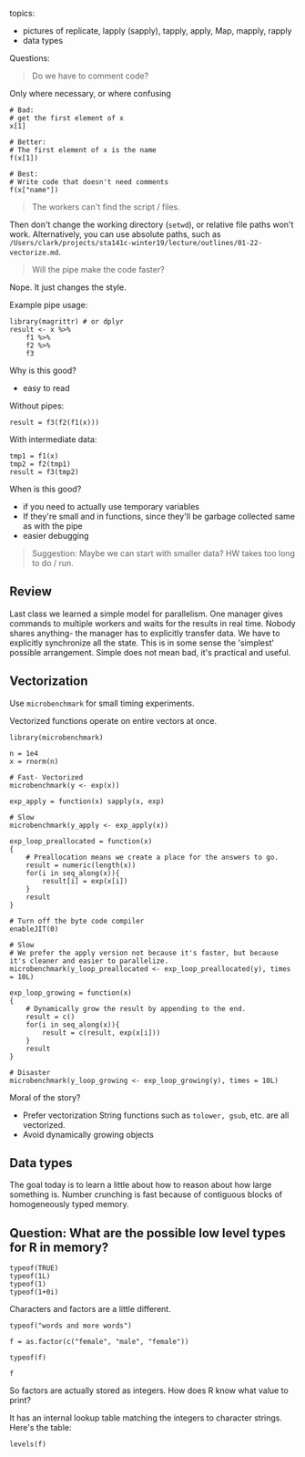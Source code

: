 topics: 

- pictures of replicate, lapply (sapply), tapply, apply, Map, mapply, rapply
- data types

Questions:

> Do we have to comment code?

Only where necessary, or where confusing

```{r}
# Bad:
# get the first element of x
x[1]

# Better:
# The first element of x is the name
f(x[1])

# Best:
# Write code that doesn't need comments
f(x["name"])
```

> The workers can't find the script / files.

Then don't change the working directory (`setwd`), or relative file paths won't work.
Alternatively, you can use absolute paths, such as
`/Users/clark/projects/sta141c-winter19/lecture/outlines/01-22-vectorize.md`.

> Will the pipe make the code faster?

Nope.
It just changes the style.

Example pipe usage:

```{r}
library(magrittr) # or dplyr
result <- x %>%
    f1 %>%
    f2 %>%
    f3
```

Why is this good?

- easy to read

Without pipes:

```{r}
result = f3(f2(f1(x)))
```

With intermediate data:

```{r}
tmp1 = f1(x)
tmp2 = f2(tmp1)
result = f3(tmp2)
```

When is this good?
- if you need to actually use temporary variables
- If they're small and in functions, since they'll be garbage collected same as with the pipe
- easier debugging


> Suggestion: Maybe we can start with smaller data?
> HW takes too long to do / run.



## Review

Last class we learned a simple model for parallelism.
One manager gives commands to multiple workers and waits for the results in real time.
Nobody shares anything- the manager has to explicitly transfer data.
We have to explicitly synchronize all the state.
This is in some sense the 'simplest' possible arrangement.
Simple does not mean bad, it's practical and useful.


## Vectorization

Use `microbenchmark` for small timing experiments.

Vectorized functions operate on entire vectors at once.

```{r}
library(microbenchmark)

n = 1e4
x = rnorm(n)

# Fast- Vectorized
microbenchmark(y <- exp(x))

exp_apply = function(x) sapply(x, exp)

# Slow
microbenchmark(y_apply <- exp_apply(x))

exp_loop_preallocated = function(x)
{
    # Preallocation means we create a place for the answers to go.
    result = numeric(length(x))
    for(i in seq_along(x)){
        result[i] = exp(x[i])
    }
    result
}

# Turn off the byte code compiler
enableJIT(0)

# Slow
# We prefer the apply version not because it's faster, but because it's cleaner and easier to parallelize.
microbenchmark(y_loop_preallocated <- exp_loop_preallocated(y), times = 10L)

exp_loop_growing = function(x)
{
    # Dynamically grow the result by appending to the end.
    result = c()
    for(i in seq_along(x)){
        result = c(result, exp(x[i]))
    }
    result
}

# Disaster
microbenchmark(y_loop_growing <- exp_loop_growing(y), times = 10L)

```

Moral of the story?

- Prefer vectorization
  String functions such as `tolower, gsub`, etc. are all vectorized.
- Avoid dynamically growing objects



## Data types

The goal today is to learn a little about how to reason about how large something is.
Number crunching is fast because of contiguous blocks of homogeneously typed memory.

Question: What are the possible low level types for R in memory?
- 

```{r}
typeof(TRUE)
typeof(1L)
typeof(1)
typeof(1+0i)
```

Characters and factors are a little different.

```{r}
typeof("words and more words")

f = as.factor(c("female", "male", "female"))

typeof(f)

f
```

So factors are actually stored as integers.
How does R know what value to print?

It has an internal lookup table matching the integers to character strings.
Here's the table:

```{r}
levels(f)
```


